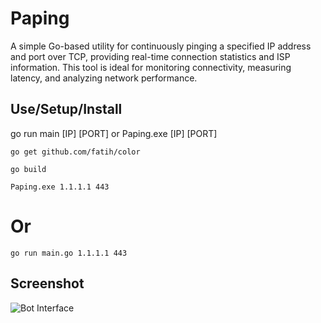 # Paping
A simple Go-based utility for continuously pinging a specified IP address and port over TCP, providing real-time connection statistics and ISP information. This tool is ideal for monitoring connectivity, measuring latency, and analyzing network performance.

## Use/Setup/Install

go run main [IP] [PORT] or Paping.exe [IP] [PORT]

```
go get github.com/fatih/color
```
```
go build
```
```
Paping.exe 1.1.1.1 443
```
# Or
```
go run main.go 1.1.1.1 443
```
## Screenshot
![Bot Interface](https://i.ibb.co/d0F4wqh/weqsda.png)
